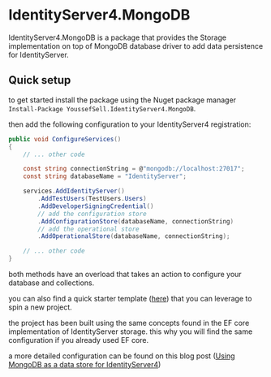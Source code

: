 # IdentityServer4.MongoDB

IdentityServer4.MongoDB is a package that provides the Storage implementation on top of MongoDB database driver to add data persistence for IdentityServer.

## Quick setup

to get started install the package using the Nuget package manager `Install-Package YoussefSell.IdentityServer4.MongoDB`.

then add the following configuration to your IdentityServer4 registration:

```csharp
public void ConfigureServices()
{
    // ... other code

    const string connectionString = @"mongodb://localhost:27017";
    const string databaseName = "IdentityServer";

    services.AddIdentityServer()
        .AddTestUsers(TestUsers.Users)
        .AddDeveloperSigningCredential()
        // add the configuration store
        .AddConfigurationStore(databaseName, connectionString)
        // add the operational store
        .AddOperationalStore(databaseName, connectionString);

    // ... other code
}
```

both methods have an overload that takes an action to configure your database and collections.

you can also find a quick starter template ([here](https://github.com/YoussefSell/IdentityServer4.MongoDB/tree/master/samples/Quickstarts)) that you can leverage to spin a new project.

the project has been built using the same concepts found in the EF core implementation of IdentityServer storage. this why you will find the same configuration if you already used EF core.

a more detailed configuration can be found on this blog post ([Using MongoDB as a data store for IdentityServer4](https://youssefsellami.com/using-mongodb-with-identityserver4))
